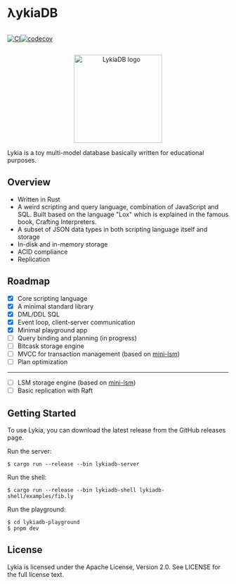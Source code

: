 # λykiaDB
<div style="display: flex;">
<div>

[![CI](https://github.com/lykia-rs/lykiadb/actions/workflows/ci.yml/badge.svg?branch=main)](https://github.com/lykia-rs/lykiadb/actions/workflows/ci.yml)

</div>
<div>

[![codecov](https://codecov.io/gh/lykia-rs/lykiadb/graph/badge.svg?token=DGIK7BE3K1)](https://codecov.io/gh/lykia-rs/lykiadb)

</div>
</div>

<p align="center">
    <img alt="LykiaDB logo" height="200" src="https://github.com/lykia-rs/lykiadb/tree/main/assets/logo.svg">
</p>


Lykia is a toy multi-model database basically written for educational purposes.

## Overview
- Written in Rust
- A weird scripting and query language, combination of JavaScript and SQL. Built based on the language "Lox" which is explained in the famous book, Crafting Interpreters.
- A subset of JSON data types in both scripting language itself and storage
- In-disk and in-memory storage
- ACID compliance
- Replication

## Roadmap

- [x] Core scripting language
- [x] A minimal standard library
- [x] DML/DDL SQL
- [x] Event loop, client-server communication
- [x] Minimal playground app
- [ ] Query binding and planning (in progress)
- [ ] Bitcask storage engine
- [ ] MVCC for transaction management (based on [mini-lsm](https://github.com/lykia-rs/mini-lsm))
- [ ] Plan optimization
-----------------------------------------
- [ ] LSM storage engine (based on [mini-lsm](https://github.com/lykia-rs/mini-lsm)) 
- [ ] Basic replication with Raft

## Getting Started
To use Lykia, you can download the latest release from the GitHub releases page.

Run the server:

```shell
$ cargo run --release --bin lykiadb-server
```
Run the shell:

```shell 
$ cargo run --release --bin lykiadb-shell lykiadb-shell/examples/fib.ly
```
Run the playground:

```shell 
$ cd lykiadb-playground
$ pnpm dev
```

## License
Lykia is licensed under the Apache License, Version 2.0. See LICENSE for the full license text.